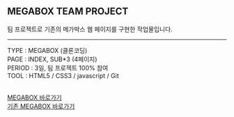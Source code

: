 ## MEGABOX TEAM PROJECT

팀 프로젝트로 기존의 메가박스 웹 페이지를 구현한 작업물입니다.

<hr>
TYPE : MEGABOX (클론코딩) <br>
PAGE : INDEX, SUB*3 (4페이지)<br>
PERIOD : 3일, 팀 프로젝트 100% 참여<br>
TOOL : HTML5 / CSS3 / javascript / Git<br><br>


[MEGABOX 바로가기](http://127.0.0.1:5500/index.html)<br>
[기존 MEGABOX 바로가기](https://www.megabox.co.kr/)
